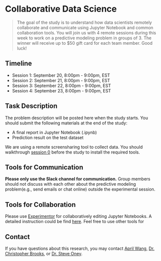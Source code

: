 # Collaborative Data Science

> The goal of the study is to understand how data scientists remotely collaborate and communicate using Jupyter Notebook and common collaboration tools. You will join us with 4 remote sessions during this week to work on a predictive modeling problem in groups of 3. The winner will receive up to $50 gift card for each team member. Good luck!

## Timeline

- Session 1: September 20, 8:00pm - 9:00pm, EST
- Session 2: September 21, 8:00pm - 9:00pm, EST 
- Session 3: September 22, 8:00pm - 9:00pm, EST 
- Session 4: September 23, 8:00pm - 9:00pm, EST

## Task Description

The problem description will be posted here when the study starts. You should submit the following materials at the end of the study:

- A final report in Jupyter Notebook (.ipynb)
- Prediction result on the test dataset

We are using a remote screensharing tool to collect data. You should walkthrough [session 0](session0.md) before the study to install the required tools.

## Tools for Communication
**Please only use the Slack channel for communication.** Group members should not discuss with each other about the predictive modeling problem(e.g., send emails or chat online) outside the experimental session. 

## Tools for Collaboration
Please use [Experimentor](https://experimentor.mentoracademy.org) for collaboratively editing Jupyter Notebooks. A detailed instruction could be find [here](howto.md). Feel free to use other tools for 


## Contact

If you have questions about this research, you may contact [April Wang](mailto:aprilww@umich.edu), [Dr. Christopher Brooks](mailto:brooksch@umich.edu),  or [Dr. Steve Oney](mailto:soney@umich.edu).




